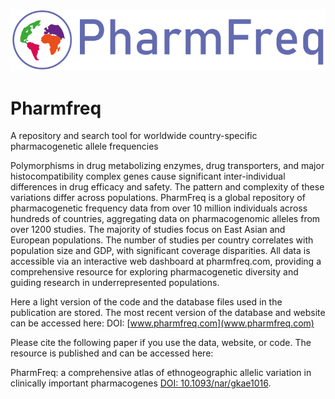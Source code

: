 
![Pharmfreq](www/Logo_PharmFreq.svg)

# Pharmfreq
A repository and search tool for worldwide country-specific pharmacogenetic allele frequencies

Polymorphisms in drug metabolizing enzymes, drug transporters, and major histocompatibility complex genes cause significant inter-individual differences in drug efficacy and safety. The pattern and complexity of these variations differ across populations. PharmFreq is a global repository of pharmacogenetic frequency data from over 10 million individuals across hundreds of countries, aggregating data on pharmacogenomic alleles from over 1200 studies. The majority of studies focus on East Asian and European populations. The number of studies per country correlates with population size and GDP, with significant coverage disparities. All data is accessible via an interactive web dashboard at pharmfreq.com, providing a comprehensive resource for exploring pharmacogenetic diversity and guiding research in underrepresented populations.

Here a light version of the code and the database files used in the publication are stored. The most recent version of the database and website can be accessed here: DOI: [www.pharmfreq.com](www.pharmfreq.com)

Please cite the following paper if you use the data, website, or code. The resource is published and can be accessed here:

PharmFreq: a comprehensive atlas of ethnogeographic allelic variation in clinically important pharmacogenes
[DOI: 10.1093/nar/gkae1016](10.1093/nar/gkae1016).